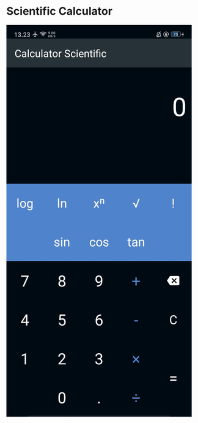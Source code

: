# Scientific Calculator

![Alt Text](https://github.com/Tio304/Scientific/blob/master/WhatsApp%20Image%202020-10-23%20at%2013.24.39.jpeg)
